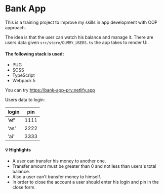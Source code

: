 # Bank App

This is a training project to improve my skills in app development with OOP approach.

The idea is that the user can watch his balance and manage it. There are users data given `src/store/DUMMY_USERS.ts` the app takes to render UI.

#### The following stack is used:

- PUG
- SCSS
- TypeScript
- Webpack 5

You can try https://bank-app-prv.netlify.app

Users data to login:

| login | pin  |
| ----- | ---- |
| 'ef'  | 1111 |
| 'as'  | 2222 |
| 'ai'  | 3333 |

#### 💡 Highlights

- A user can transfer his money to another one.
- Transfer amount must be greater than 0 and not less than users's total balance.
- Also a user can't transfer money to himself.
- In order to close the account a user should enter his login and pin in the close form.
